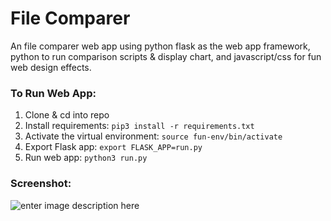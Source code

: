 # File Comparer

An file comparer web app using python flask as the web app framework, python to run comparison scripts & display chart, and javascript/css for fun web design effects.

### To Run Web App:
1. Clone & cd into repo
2. Install requirements: `pip3 install -r requirements.txt`
3. Activate the virtual environment: `source fun-env/bin/activate`
4. Export Flask app: `export FLASK_APP=run.py`
5. Run web app: `python3 run.py`

### Screenshot:
![enter image description here](https://i.imgur.com/TF386G7.png)

